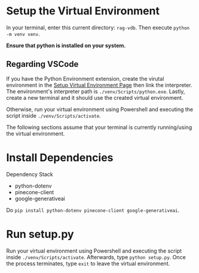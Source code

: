 # Setup the Virtual Environment
In your terminal, enter this current directory: `rag-vdb`.
Then execute `python -m venv venv`.

**Ensure that python is installed on your system.**

## Regarding VSCode
If you have the Python Environment extension, create the virutal environment in the [Setup Virtual Environment Page](#setup-the-virtual-environment) then link the interpreter.
The environment's interpreter path is `./venv/Scripts/python.exe`. Lastly, create a new terminal and it should use the created virtual environment.

Otherwise, run your virtual environment using Powershell and executing the script inside `./venv/Scripts/activate`.

The following sections assume that your terminal is currently running/using the virtual environment.

# Install Dependencies
Dependency Stack
- python-dotenv 
- pinecone-client
- google-generativeai

Do `pip install python-dotenv pinecone-client google-generativeai`.

# Run setup.py
Run your virtual environment using Powershell and executing the script inside `./venv/Scripts/activate`.
Afterwards, type `python setup.py`. Once the process terminates, type `exit` to leave the virtual environment.
